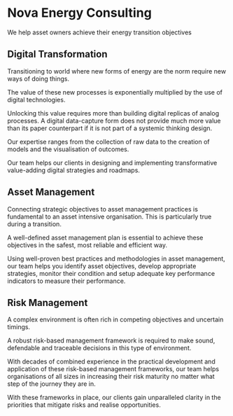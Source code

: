 # Nova Energy Consulting

We help asset owners achieve their energy transition objectives

## Digital Transformation
Transitioning to world where new forms of energy are the norm require new ways of doing things. 

The value of these new processes is exponentially multiplied by the use of digital technologies.

Unlocking this value requires more than building digital replicas of analog processes. A digital data-capture form does not provide much more value than its paper counterpart if it is not part of a systemic thinking design.

Our expertise ranges from the collection of raw data to the creation of models and the visualisation of outcomes.

Our team helps our clients in designing and implementing transformative value-adding digital strategies and roadmaps. 

## Asset Management
Connecting strategic objectives to asset management practices is fundamental to an asset intensive organisation. This is particularly true during a transition.

A well-defined asset management plan is essential to achieve these objectives in the safest, most reliable and efficient way.

Using well-proven best practices and methodologies in asset management, our team helps you identify asset objectives, develop appropriate strategies, monitor their condition and setup adequate key performance indicators to measure their performance.

## Risk Management
A complex environment is often rich in competing objectives and uncertain timings.

A robust risk-based management framework is required to make sound, defendable and traceable decisions in this type of environment.

With decades of combined experience in the practical development and application of these risk-based management frameworks, our team helps organisations of all sizes in increasing their risk maturity no matter what step of the journey they are in.

With these frameworks in place, our clients gain unparalleled clarity in the priorities that mitigate risks and realise opportunities.
